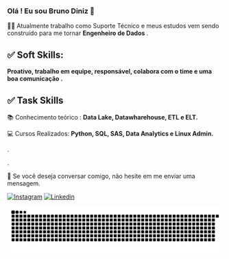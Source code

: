 ### Olá ! Eu sou Bruno Diniz 🤙 

<p align="left"> 
  🧑‍💻 Atualmente trabalho como Suporte Técnico e meus estudos vem sendo construído para me tornar <strong>Engenheiro de Dados</strong> .
</p>

## ✅ Soft Skills:
<p align="left">
  <strong> Proativo, trabalho em equipe, responsável, colabora com o time e uma boa comunicação .</strong>
</p>

## ✅ Task Skills
<p align="left">
  📚 Conhecimento teórico : <strong> Data Lake, Datawharehouse, ETL e ELT.</strong>
</p>

<p align="left">
  💻 Cursos Realizados: <strong> Python, SQL, SAS, Data Analytics e Linux Admin. </strong>
</p>

.

.


<p align="left">
  💌 Se você deseja conversar comigo, não hesite em me enviar uma mensagem.
</p>


[![Instagram](https://img.shields.io/badge/Instagram-E4405F?style=for-the-badge&logo=instagram&logoColor=white)](https://www.instagram.com/_bcdiniz/)
[![Linkedin](https://img.shields.io/badge/LinkedIn-0077B5?style=for-the-badge&logo=linkedin&logoColor=white)](https://www.linkedin.com/in/brunocdiniz/)


 ![Snake animation](https://github.com/brunocdiniz/brunocdiniz/blob/output/github-contribution-grid-snake.svg)
 
 
